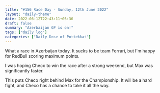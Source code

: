 ```yaml
---
title: "#156 Race Day - Sunday, 12th June 2022"
layout: "daily-theme"
date: 2022-06-12T22:43:11+05:30
draft: false
summary: "Azerbaijan GP is on!"
tags: ["daily log"]
categories: ["Daily Dose of Pottekkat"]
---
```


What a race in Azerbaijan today. It sucks to be team Ferrari, but I'm happy for RedBull scoring maximum points.

I was hoping Checo to win the race after a strong weekend, but Max was significantly faster.

This puts Checo right behind Max for the Championship. It will be a hard fight, and Checo has a chance to take it all the way.
